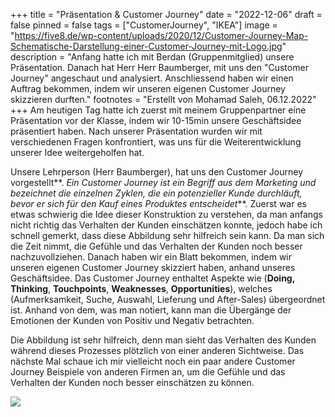 +++
title = "Präsentation & Customer Journey"
date = "2022-12-06"
draft = false
pinned = false
tags = ["CustomerJourney", "IKEA"]
image = "https://five8.de/wp-content/uploads/2020/12/Customer-Journey-Map-Schematische-Darstellung-einer-Customer-Journey-mit-Logo.jpg"
description = "Anfang hatte ich mit Berdan (Gruppenmitglied) unsere Präsentation. Danach hat Herr Herr Baumberger, mit uns den \"Customer Journey\" angeschaut und analysiert. Anschliessend haben wir einen Auftrag bekommen, indem wir unseren eigenen Customer Journey skizzieren durften."
footnotes = "Erstellt von Mohamad Saleh, 06.12.2022"
+++
Am heutigen Tag hatte ich zuerst mit meinem Gruppenpartner eine Präsentation vor der Klasse, indem wir 10-15min unsere Geschäftsidee präsentiert haben. Nach unserer Präsentation wurden wir mit verschiedenen Fragen konfrontiert, was uns für die Weiterentwicklung unserer Idee weitergeholfen hat.

Unsere Lehrperson (Herr Baumberger), hat uns den Customer Journey vorgestellt**. *Ein Customer Journey ist ein Begriff aus dem Marketing und bezeichnet die einzelnen Zyklen, die ein potenzieller Kunde durchläuft, bevor er sich für den Kauf eines Produktes entscheidet***. Zuerst war es etwas schwierig die Idee dieser Konstruktion zu verstehen, da man anfangs nicht richtig das Verhalten der Kunden einschätzen konnte, jedoch habe ich schnell gemerkt, dass diese Abbildung sehr hilfreich sein kann. Da man sich die Zeit nimmt, die Gefühle und das Verhalten der Kunden noch besser nachzuvollziehen. Danach haben wir ein Blatt bekommen, indem wir unseren eigenen Customer Journey skizziert haben, anhand unseres Geschäftsidee. Das Customer Journey enthaltet Aspekte wie (**Doing, Thinking**, **Touchpoints**, **Weaknesses**, **Opportunities**), welches (Aufmerksamkeit, Suche, Auswahl, Lieferung und After-Sales) übergeordnet ist. Anhand von dem, was man notiert, kann man die Übergänge der Emotionen der Kunden von Positiv und Negativ betrachten.

Die Abbildung ist sehr hilfreich, denn man sieht das Verhalten des Kunden während dieses Prozesses plötzlich von einer anderen Sichtweise. Das nächste Mal schaue ich mir vielleicht noch ein paar andere Customer Journey Beispiele von anderen Firmen an, um die Gefühle und das Verhalten der Kunden noch besser einschätzen zu können.

![](https://www.google.com/url?sa=i&url=https%3A%2F%2Fdmexco.com%2Fde%2Fstories%2Fmit-der-customer-journey-map-zum-kundenversteher-werden%2F&psig=AOvVaw2USswoTOvx7h_UASAJWjqD&ust=1671027490653000&source=images&cd=vfe&ved=0CBAQjRxqFwoTCMij99Hk9vsCFQAAAAAdAAAAABAT)